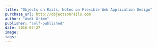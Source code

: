 ```yaml
---
title: "Objects on Rails: Notes on Flexible Web Application Design"
purchase_url: http://objectsonrails.com
author: "Avdi Grimm"
publisher: "self-published"
date: 2016-07-27
image:
tags:
---
```


